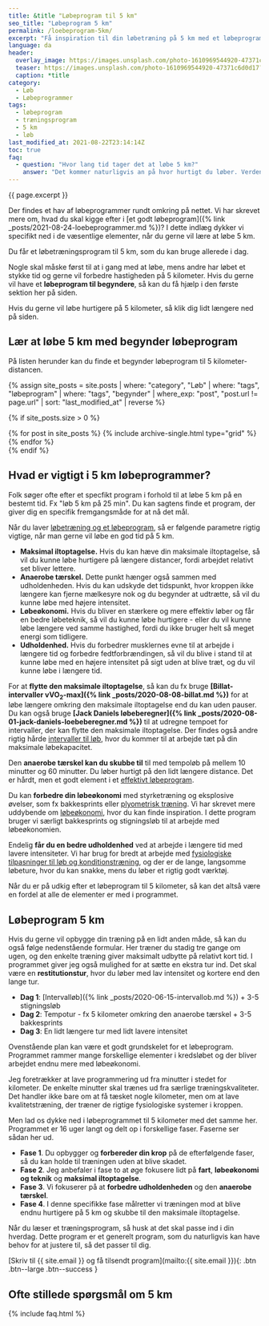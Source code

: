 ```yaml
---
title: &title "Løbeprogram til 5 km"
seo_title: "Løbeprogram 5 km"
permalink: /loebeprogram-5km/
excerpt: "Få inspiration til din løbetræning på 5 km med et løbeprogram. Lær at løbe 5 km eller bliv en hurtigere løber på distancen."
language: da
header:
  overlay_image: https://images.unsplash.com/photo-1610969544920-47371c6d0d17?ixid=MnwxMjA3fDB8MHxwaG90by1wYWdlfHx8fGVufDB8fHx8&ixlib=rb-1.2.1&auto=format&fit=crop&w=1200&q=5
  teaser: https://images.unsplash.com/photo-1610969544920-47371c6d0d17?ixid=MnwxMjA3fDB8MHxwaG90by1wYWdlfHx8fGVufDB8fHx8&ixlib=rb-1.2.1&auto=format&fit=crop&w=400&q=5
  caption: *title
category:
  - Løb
  - Løbeprogrammer
tags:
  - løbeprogram
  - træningsprogram
  - 5 km
  - løb
last_modified_at: 2021-08-22T23:14:14Z
toc: true
faq:
  - question: "Hvor lang tid tager det at løbe 5 km?"
    answer: "Det kommer naturligvis an på hvor hurtigt du løber. Verdensrekorden for mænd er 12:35, mens den for kvinder er 14:11. Mange drømmer om at komme under 20 minutter, men det kan også tage op til en 30-40 minutter, hvis du er begynder. Du kan bruge vores [beregner til løbehastighed](/hastighed/), hvis du kender din gennemsnitsfart."
---
```


{{ page.excerpt }}

Der findes et hav af løbeprogrammer rundt omkring på nettet. Vi har skrevet mere om, hvad du skal kigge efter i [et godt løbeprogram]({% link _posts/2021-08-24-loebeprogrammer.md %})? I dette indlæg dykker vi specifikt ned i de væsentlige elementer, når du gerne vil lære at løbe 5 km.

Du får et løbetræningsprogram til 5 km, som du kan bruge allerede i dag.

Nogle skal måske først til at i gang med at løbe, mens andre har løbet et stykke tid og gerne vil forbedre hastigheden på 5 kilometer. Hvis du gerne vil have et **løbeprogram til begyndere**, så kan du få hjælp i den første sektion her på siden.

Hvis du gerne vil løbe hurtigere på 5 kilometer, så klik dig lidt længere ned på siden.

## Lær at løbe 5 km med begynder løbeprogram

På listen herunder kan du finde et begynder løbeprogram til 5 kilometer-distancen.

{% assign site_posts = site.posts | where: "category", "Løb" | where: "tags", "løbeprogram" | where: "tags", "begynder" | where_exp: "post", "post.url != page.url" | sort: "last_modified_at" | reverse %}

{% if site_posts.size > 0 %}
<div class="feature__wrapper">
  {% for post in site_posts %}
    {% include archive-single.html type="grid" %}
  {% endfor %}
</div>
{% endif %}

## Hvad er vigtigt i 5 km løbeprogrammer?

Folk søger ofte efter et specfikt program i forhold til at løbe 5 km på en bestemt tid. Fx "løb 5 km på 25 min". Du kan sagtens finde et program, der giver dig en specifik fremgangsmåde for at nå det mål.

Når du laver [løbetræning og et løbeprogram](/artikel/kom-i-gang-med-loebetraeningen/), så er følgende parametre rigtig vigtige, når man gerne vil løbe en god tid på 5 km.

- **Maksimal iltoptagelse.** Hvis du kan hæve din maksimale iltoptagelse, så vil du kunne løbe hurtigere på længere distancer, fordi arbejdet relativt set bliver lettere.
- **Anaerobe tærskel.** Dette punkt hænger også sammen med udholdenheden. Hvis du kan udskyde det tidspunkt, hvor kroppen ikke længere kan fjerne mælkesyre nok og du begynder at udtrætte, så vil du kunne løbe med højere intensitet.
- **Løbeøkonomi.** Hvis du bliver en stærkere og mere effektiv løber og får en bedre løbeteknik, så vil du kunne løbe hurtigere - eller du vil kunne løbe længere ved samme hastighed, fordi du ikke bruger helt så meget energi som tidligere.
- **Udholdenhed.** Hvis du forbedrer musklernes evne til at arbejde i længere tid og forbedre fedtforbrændingen, så vil du blive i stand til at kunne løbe med en højere intensitet på sigt uden at blive træt, og du vil kunne løbe i længere tid.

For at **flytte den maksimale iltoptagelse**, så kan du fx bruge **[Billat-intervaller vVO<sub>2</sub>-max]({% link _posts/2020-08-08-billat.md %})** for at løbe længere omkring den maksimale iltoptagelse end du kan uden pauser. Du kan også bruge **[Jack Daniels løbeberegner]({% link _posts/2020-08-01-jack-daniels-loebeberegner.md %})** til at udregne tempoet for intervaller, der kan flytte den maksimale iltoptagelse. Der findes også andre rigtig hårde [intervaller til løb](/intervallob-intervaltraening/), hvor du kommer til at arbejde tæt på din maksimale løbekapacitet.

Den **anaerobe tærskel kan du skubbe til** til med tempoløb på mellem 10 minutter og 60 minutter. Du løber hurtigt på den lidt længere distance. Det er hårdt, men et godt element i et [effektivt løbeprogram](/artikel/det-mest-effektive-loebeprogram-til-forbedre-din-praestation/).

Du kan **forbedre din løbeøkonomi** med styrketræning og eksplosive øvelser, som fx bakkesprints eller [plyometrisk træning](/plyometrisk-traening/). Vi har skrevet mere uddybende om [løbeøkonomi](/lobeokonomi/), hvor du kan finde inspiration. I dette program bruger vi særligt bakkesprints og stigningsløb til at arbejde med løbeøkonomien.

Endelig **får du en bedre udholdenhed** ved at arbejde i længere tid med lavere intensiteter. Vi har brug for bredt at arbejde med [fysiologiske tilpasninger til løb og konditionstræning](/tilpasning-konditionstraening/), og der er de lange, langsomme løbeture, hvor du kan snakke, mens du løber et rigtig godt værktøj.

Når du er på udkig efter et løbeprogram til 5 kilometer, så kan det altså være en fordel at alle de elementer er med i programmet.

## Løbeprogram 5 km

Hvis du gerne vil opbygge din træning på en lidt anden måde, så kan du også følge nedenstående formular. Her træner du stadig tre gange om ugen, og den enkelte træning giver maksimalt udbytte på relativt kort tid. I programmet giver jeg også mulighed for at sætte en ekstra tur ind. Det skal være en **restitutionstur**, hvor du løber med lav intensitet og kortere end den lange tur.

- **Dag 1**: [Intervalløb]({% link _posts/2020-06-15-intervallob.md %}) + 3-5 stigningsløb
- **Dag 2**: Tempotur - fx 5 kilometer omkring den anaerobe tærskel + 3-5 bakkesprints
- **Dag 3**: En lidt længere tur med lidt lavere intensitet

Ovenstående plan kan være et godt grundskelet for et løbeprogram. Programmet rammer mange forskellige elementer i kredsløbet og der bliver arbejdet endnu mere med løbeøkonomi.

Jeg foretrækker at lave programmering ud fra minutter i stedet for kilometer. De enkelte minutter skal trænes ud fra særlige træningskvaliteter. Det handler ikke bare om at få tæsket nogle kilometer, men om at lave kvalitetstræning, der træner de rigtige fysiologiske systemer i kroppen.

Men lad os dykke ned i løbeprogrammet til 5 kilometer med det samme her. Programmet er 16 uger langt og delt op i forskellige faser. Faserne ser sådan her ud.

- **Fase 1**. Du opbygger og **forbereder din krop** på de efterfølgende faser, så du kan holde til træningen uden at blive skadet.
- **Fase 2**. Jeg anbefaler i fase to at øge fokusere lidt på **fart**, **løbeøkonomi og teknik** og **maksimal iltoptagelse**.
- **Fase 3**. Vi fokuserer på at **forbedre udholdenheden** og den **anaerobe tærskel**.
- **Fase 4**. I denne specifikke fase målretter vi træningen mod at blive endnu hurtigere på 5 km og skubbe til den maksimale iltoptagelse.

Når du læser et træningsprogram, så husk at det skal passe ind i din hverdag. Dette program er et generelt program, som du naturligvis kan have behov for at justere til, så det passer til dig.

[Skriv til {{ site.email }} og få tilsendt program](mailto:{{ site.email }}){: .btn .btn--large .btn--success }

## Ofte stillede spørgsmål om 5 km

{% include faq.html %}
